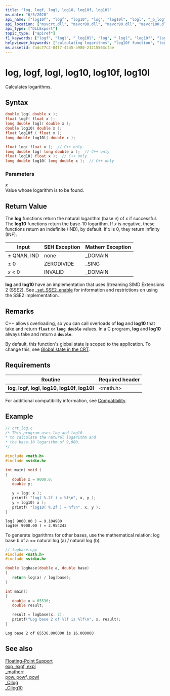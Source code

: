 ```yaml
---
title: "log, logf, logl, log10, log10f, log10l"
ms.date: "6/5/2020"
api_name: ["log10f", "logf", "log10", "log", "log10l", "logl", "_o_log", "_o_log10", "_o_log10f", "_o_logf"]
api_location: ["msvcrt.dll", "msvcr80.dll", "msvcr90.dll", "msvcr100.dll", "msvcr100_clr0400.dll", "msvcr110.dll", "msvcr110_clr0400.dll", "msvcr120.dll", "msvcr120_clr0400.dll", "ucrtbase.dll", "api-ms-win-crt-math-l1-1-0.dll", "api-ms-win-crt-private-l1-1-0.dll"]
api_type: ["DLLExport"]
topic_type: ["apiref"]
f1_keywords: ["logf", "logl", "_log10l", "log", "_logl", "log10f", "log10l", "log10"]
helpviewer_keywords: ["calculating logarithms", "log10f function", "log10 function", "log function", "log10l function", "logl function", "logf function", "logarithms"]
ms.assetid: 7adc77c2-04f7-4245-a980-21215563cfae
---
```

# log, logf, logl, log10, log10f, log10l

Calculates logarithms.

## Syntax

```C
double log( double x );
float logf( float x );
long double logl( double x );
double log10( double x );
float log10f ( float x );
long double log10l( double x );
```

```cpp
float log( float x );  // C++ only
long double log( long double x );  // C++ only
float log10( float x );  // C++ only
long double log10( long double x );  // C++ only
```

### Parameters

*x*<br/>
Value whose logarithm is to be found.

## Return Value

The **log** functions return the natural logarithm (base *e*) of *x* if successful. The **log10** functions return the base-10 logarithm. If *x* is negative, these functions return an indefinite (IND), by default. If *x* is 0, they return infinity (INF).

|Input|SEH Exception|Matherr Exception|
|-----------|-------------------|-----------------------|
|± QNAN, IND|none|_DOMAIN|
|± 0|ZERODIVIDE|_SING|
|*x* < 0|INVALID|_DOMAIN|

**log** and **log10** have an implementation that uses Streaming SIMD Extensions 2 (SSE2). See [_set_SSE2_enable](set-sse2-enable.md) for information and restrictions on using the SSE2 implementation.

## Remarks

C++ allows overloading, so you can call overloads of **log** and **log10** that take and return **`float`** or **`long double`** values. In a C program, **log** and **log10** always take and return a **`double`**.

By default, this function's global state is scoped to the application. To change this, see [Global state in the CRT](../global-state.md).

## Requirements

|Routine|Required header|
|-------------|---------------------|
|**log**, **logf**, **logl**, **log10**, **log10f**, **log10l**|\<math.h>|

For additional compatibility information, see [Compatibility](../../c-runtime-library/compatibility.md).

## Example

```C
// crt_log.c
/* This program uses log and log10
* to calculate the natural logarithm and
* the base-10 logarithm of 9,000.
*/

#include <math.h>
#include <stdio.h>

int main( void )
{
   double x = 9000.0;
   double y;

   y = log( x );
   printf( "log( %.2f ) = %f\n", x, y );
   y = log10( x );
   printf( "log10( %.2f ) = %f\n", x, y );
}
```

```Output
log( 9000.00 ) = 9.104980
log10( 9000.00 ) = 3.954243
```

To generate logarithms for other bases, use the mathematical relation: log base b of a == natural log (a) / natural log (b).

```cpp
// logbase.cpp
#include <math.h>
#include <stdio.h>

double logbase(double a, double base)
{
   return log(a) / log(base);
}

int main()
{
   double x = 65536;
   double result;

   result = logbase(x, 2);
   printf("Log base 2 of %lf is %lf\n", x, result);
}
```

```Output
Log base 2 of 65536.000000 is 16.000000
```

## See also

[Floating-Point Support](../../c-runtime-library/floating-point-support.md) <br/>
[exp, expf, expl](exp-expf.md) <br/>
[_matherr](matherr.md) <br/>
[pow, powf, powl](pow-powf-powl.md) <br/>
[_CIlog](../../c-runtime-library/cilog.md) <br/>
[_CIlog10](../../c-runtime-library/cilog10.md)<br/>
